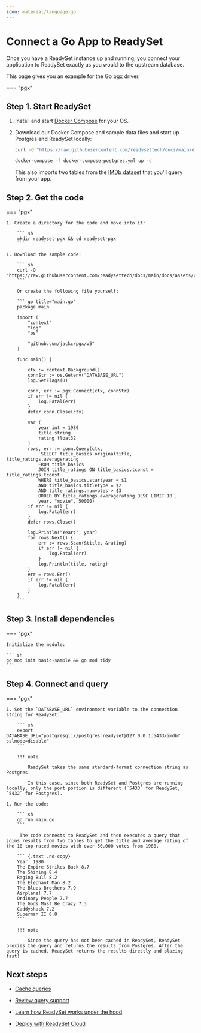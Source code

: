 ```yaml
---
icon: material/language-go
---
```


# Connect a Go App to ReadySet

Once you have a ReadySet instance up and running, you connect your application to ReadySet exactly as you would to the upstream database. 

This page gives you an example for the Go [pgx](https://github.com/jackc/pgx) driver. 

=== "pgx"

## Step 1. Start ReadySet

1. Install and start [Docker Compose](https://docs.docker.com/engine/install/) for your OS.

1. Download our Docker Compose and sample data files and start up Postgres and ReadySet locally:

    ``` sh
    curl -O "https://raw.githubusercontent.com/readysettech/docs/main/docs/assets/{docker-compose-postgres.yml,imdb-postgres.sql}"
    ```

    ``` sh
    docker-compose -f docker-compose-postgres.yml up -d
    ```

    This also imports two tables from the [IMDb dataset](https://www.imdb.com/interfaces/) that you'll query from your app.

## Step 2. Get the code

=== "pgx"

    1. Create a directory for the code and move into it:

        ``` sh 
        mkdir readyset-pgx && cd readyset-pgx
        ```

    1. Download the sample code:

        ``` sh
        curl -O "https://raw.githubusercontent.com/readysettech/docs/main/docs/assets/code/pgx/main.go"
        ```

        Or create the following file yourself:

        ``` go title="main.go"
        package main

        import (
            "context"
            "log"
            "os"

            "github.com/jackc/pgx/v5"
        )

        func main() {

            ctx := context.Background()
            connStr := os.Getenv("DATABASE_URL")
            log.SetFlags(0)

            conn, err := pgx.Connect(ctx, connStr)
            if err != nil {
                log.Fatal(err)
            }
            defer conn.Close(ctx)

            var (
                year int = 1980
                title string
                rating float32
            )
            rows, err := conn.Query(ctx, 
                `SELECT title_basics.originaltitle, title_ratings.averagerating
                FROM title_basics
                JOIN title_ratings ON title_basics.tconst = title_ratings.tconst
                WHERE title_basics.startyear = $1
                AND title_basics.titletype = $2
                AND title_ratings.numvotes > $3
                ORDER BY title_ratings.averagerating DESC LIMIT 10`, 
                year, "movie", 50000)
            if err != nil {
                log.Fatal(err)
            }
            defer rows.Close()

            log.Println("Year:", year)
            for rows.Next() {
                err := rows.Scan(&title, &rating)
                if err != nil {
                    log.Fatal(err)
                }
                log.Println(title, rating)
            }
            err = rows.Err()
            if err != nil {
                log.Fatal(err)
            }
        }
        ```

## Step 3. Install dependencies

=== "pgx"


    Initialize the module:

    ``` sh
    go mod init basic-sample && go mod tidy
    ```

## Step 4. Connect and query

=== "pgx"

    1. Set the `DATABASE_URL` environment variable to the connection string for ReadySet:

        ``` sh
        export DATABASE_URL="postgresql://postgres:readyset@127.0.0.1:5433/imdb?sslmode=disable"
        ```

        !!! note

            ReadySet takes the same standard-format connection string as Postgres. 
            
            In this case, since both ReadySet and Postgres are running locally, only the port portion is different (`5433` for ReadySet, `5432` for Postgres).

    1. Run the code:

        ``` sh
        go run main.go
        ```

         The code connects to ReadySet and then executes a query that joins results from two tables to get the title and average rating of the 10 top-rated movies with over 50,000 votes from 1980.

        ``` {.text .no-copy}
        Year: 1980
        The Empire Strikes Back 8.7
        The Shining 8.4
        Raging Bull 8.2
        The Elephant Man 8.2
        The Blues Brothers 7.9
        Airplane! 7.7
        Ordinary People 7.7
        The Gods Must Be Crazy 7.3
        Caddyshack 7.2
        Superman II 6.8
        ```

        !!! note

            Since the query has not been cached in ReadySet, ReadySet proxies the query and returns the results from Postgres. After the query is cached, ReadySet returns the results directly and blazing fast!

## Next steps

- [Cache queries](../cache/cache-queries.md)

- [Review query support](../../reference/sql-support.md)

- [Learn how ReadySet works under the hood](../../concepts/overview.md)

- [Deploy with ReadySet Cloud](../deploy/deploy-readyset-cloud.md)

